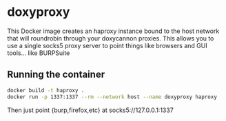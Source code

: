 # doxyproxy

This Docker image creates an haproxy instance bound to the host network that will roundrobin
through your doxycannon proxies. This allows you to use a single socks5 proxy server to point
things like browsers and GUI tools... like BURPSuite

## Running the container

```sh
docker build -t haproxy .
docker run -p 1337:1337 --rm --network host --name doxyproxy haproxy
```

Then just point {burp,firefox,etc} at socks5://127.0.0.1:1337
